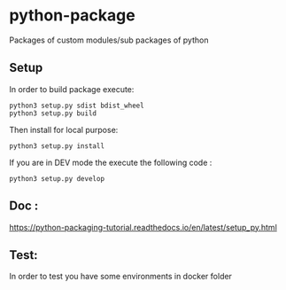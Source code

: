 # python-package
Packages of custom modules/sub packages of python

## Setup

In order to build package execute:

```
python3 setup.py sdist bdist_wheel
python3 setup.py build
```

Then install for local purpose:

```
python3 setup.py install
```

If you are in DEV mode the execute the following code : 

```
python3 setup.py develop
```

## Doc : 
https://python-packaging-tutorial.readthedocs.io/en/latest/setup_py.html


## Test:

In order to test you have some environments in docker folder